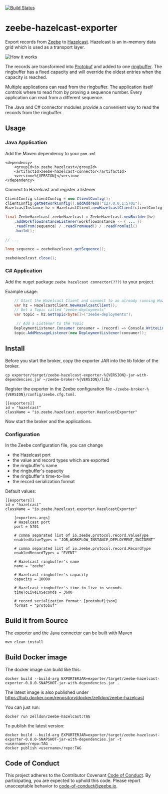 [![Build Status](https://travis-ci.org/zeebe-io/zeebe-hazelcast-exporter.svg?branch=master)](https://travis-ci.org/zeebe-io/zeebe-hazelcast-exporter)

# zeebe-hazelcast-exporter

Export records from [Zeebe](https://github.com/zeebe-io/zeebe) to [Hazelcast](https://github.com/hazelcast/hazelcast/). Hazelcast is an in-memory data grid which is used as a transport layer.

![How it works](how-it-works.png)

The records are transformed into [Protobuf](https://github.com/zeebe-io/zeebe-exporter-protobuf) and added to one [ringbuffer](https://hazelcast.com/blog/ringbuffer-data-structure/). The ringbuffer has a fixed capacity and will override the oldest entries when the capacity is reached.

Multiple applications can read from the ringbuffer. The application itself controls where to read from by proving a sequence number. Every application can read from a different sequence. 

The Java and C# connector modules provide a convenient way to read the records from the ringbuffer.

## Usage

### Java Application

Add the Maven dependency to your `pom.xml`

```
<dependency>
	<groupId>io.zeebe.hazelcast</groupId>
	<artifactId>zeebe-hazelcast-connector</artifactId>
	<version>%{VERSION}</version>
</dependency>
```

Connect to Hazelcast and register a listener 

```java
ClientConfig clientConfig = new ClientConfig();
clientConfig.getNetworkConfig().addAddress("127.0.0.1:5701");
HazelcastInstance hz = HazelcastClient.newHazelcastClient(clientConfig);

final ZeebeHazelcast zeebeHazelcast = ZeebeHazelcast.newBuilder(hz)
    .addWorkflowInstanceListener(workflowInstance -> { ... })
    .readFrom(sequence) / .readFromHead() / .readFromTail()
    .build();

// ...

long sequence = zeebeHazelcast.getSequence();

zeebeHazelcast.close();
```

### C# Application

Add the nuget package `zeebe hazelcast connector(???)` to your project.

Example usage:
```csharp
    // Start the Hazelcast Client and connect to an already running Hazelcast Cluster on 127.0.0.1
    var hz = HazelcastClient.NewHazelcastClient();
    // Get a Topic called "zeebe-deployments"
    var topic = hz.GetTopic<byte[]>("zeebe-deployments");

     // Add a Listener to the Topic
    DeploymentListener.Consumer consumer = (record) => Console.WriteLine(record.ToString());
    topic.AddMessageListener(new DeploymentListener(consumer));

```

## Install

Before you start the broker, copy the exporter JAR  into the lib folder of the broker.

```
cp exporter/target/zeebe-hazelcast-exporter-%{VERSION}-jar-with-dependencies.jar ~/zeebe-broker-%{VERSION}/lib/
```

Register the exporter in the Zeebe configuration file `~/zeebe-broker-%{VERSION}/config/zeebe.cfg.toml`.

```
[[exporters]]
id = "hazelcast"
className = "io.zeebe.hazelcast.exporter.HazelcastExporter"
```

Now start the broker and the applications.

### Configuration

In the Zeebe configuration file, you can change 

* the Hazelcast port
* the value and record types which are exported
* the ringbuffer's name
* the ringbuffer's capacity
* the ringbuffer's time-to-live
* the record serialization format

Default values:

```
[[exporters]]
id = "hazelcast"
className = "io.zeebe.hazelcast.exporter.HazelcastExporter"

    [exporters.args]
    # Hazelcast port
    port = 5701
    
    # comma separated list of io.zeebe.protocol.record.ValueType
    enabledValueTypes = "JOB,WORKFLOW_INSTANCE,DEPLOYMENT,INCIDENT"
    
    # comma separated list of io.zeebe.protocol.record.RecordType
    enabledRecordTypes = "EVENT"
        
    # Hazelcast ringbuffer's name
    name = "zeebe"
    
    # Hazelcast ringbuffer's capacity
    capacity = 10000 

    # Hazelcast ringbuffer's time-to-live in seconds
    timeToLiveInSeconds = 3600

    # record serialization format: [protobuf|json]
    format = "protobuf"
```

## Build it from Source

The exporter and the Java connector can be built with Maven

`mvn clean install`

## Build Docker image

The docker image can build like this:

```
docker build --build-arg EXPORTERJAR=exporter/target/zeebe-hazelcast-exporter-0.8.0-SNAPSHOT-jar-with-dependencies.jar .
```

The latest image is also published under https://hub.docker.com/repository/docker/zelldon/zeebe-hazelcast

You can just run:

```
docker run zelldon/zeebe-hazelcast:TAG
```

To publish the latest version:

```
docker build --build-arg EXPORTERJAR=exporter/target/zeebe-hazelcast-exporter-0.8.0-SNAPSHOT-jar-with-dependencies.jar -t <username>/repo:TAG .
docker publish <username>/repo:TAG
```


## Code of Conduct

This project adheres to the Contributor Covenant [Code of
Conduct](/CODE_OF_CONDUCT.md). By participating, you are expected to uphold
this code. Please report unacceptable behavior to
code-of-conduct@zeebe.io.
